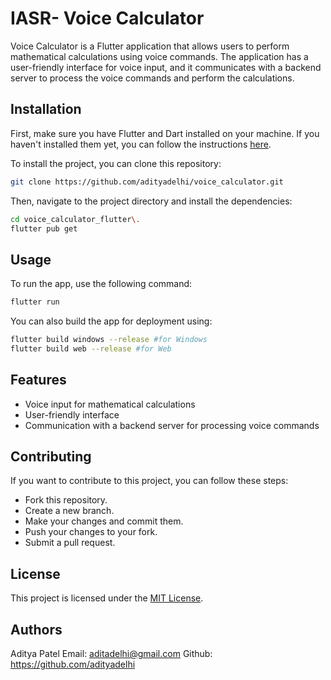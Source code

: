 # IASR- Voice Calculator

Voice Calculator is a Flutter application that allows users to perform mathematical calculations using voice commands. The application has a user-friendly interface for voice input, and it communicates with a backend server to process the voice commands and perform the calculations.

## Installation

First, make sure you have Flutter and Dart installed on your machine. If you haven't installed them yet, you can follow the instructions [here](https://flutter.dev/docs/get-started/install).

To install the project, you can clone this repository:

```bash
git clone https://github.com/adityadelhi/voice_calculator.git
```

Then, navigate to the project directory and install the dependencies:

```bash
cd voice_calculator_flutter\.
flutter pub get
```

## Usage

To run the app, use the following command:

```bash
flutter run
```

You can also build the app for deployment using:

```bash
flutter build windows --release #for Windows
flutter build web --release #for Web


```

## Features

- Voice input for mathematical calculations
- User-friendly interface
- Communication with a backend server for processing voice commands

## Contributing

If you want to contribute to this project, you can follow these steps:

- Fork this repository.
- Create a new branch.
- Make your changes and commit them.
- Push your changes to your fork.
- Submit a pull request.

## License

This project is licensed under the [MIT License](https://opensource.org/licenses/MIT).

## Authors
Aditya Patel
Email: aditadelhi@gmail.com
Github: https://github.com/adityadelhi

